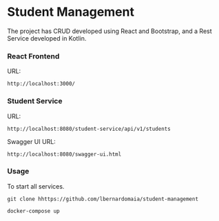 # Student Management

The project has CRUD developed using React and Bootstrap, and a Rest Service developed in Kotlin.


### React Frontend

URL:
```
http://localhost:3000/
```

### Student Service

URL:
```
http://localhost:8080/student-service/api/v1/students
```

Swagger UI URL:
```
http://localhost:8080/swagger-ui.html
```

### Usage

To start all services.

```
git clone hhttps://github.com/lbernardomaia/student-management

docker-compose up

```
